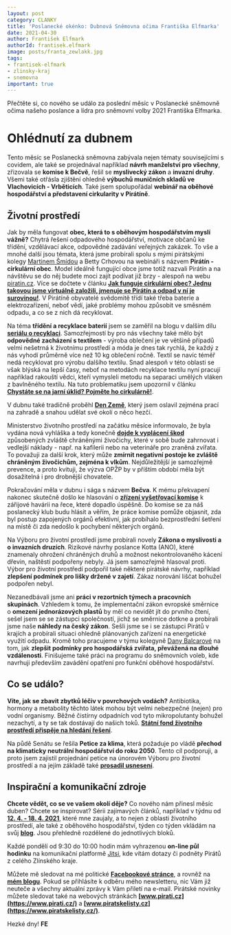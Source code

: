 ```yaml
---
layout: post
category: CLANKY
title: 'Poslanecké okénko: Dubnová Sněmovna očima Františka Elfmarka'
date: 2021-04-30
author: František Elfmark
authorId: frantisek.elfmark
image: posts/franta_zewlakk.jpg
tags: 
- frantisek-elfmark
- zlinsky-kraj
- snemovna
important: true
---
```


Přečtěte si, co nového se událo za poslední měsíc v Poslanecké sněmovně očima našeho poslance a lídra pro sněmovní volby 2021 Františka Elfmarka.

# Ohlédnutí za dubnem
Tento měsíc se Poslanecká sněmovna zabývala nejen tématy souvisejícími s covidem, ale také se projednával například **návrh manželství pro všechny**, zřizovala se **komise k Bečvě**, řešil se **myslivecký zákon** a **invazní druhy**. Všemi také otřásla zjištění ohledně **výbuchů muničních skladů ve Vlachovicích - Vrběticích**. Také jsem spolupořádal **webinář na oběhové hospodářství a představení cirkularity v Pirátíně**.


## Životní prostředí

Jak by měla fungovat **obec, která to s oběhovým hospodářstvím myslí vážně?** Chytrá řešení odpadového hospodářství, motivace občanů ke třídění, vzdělávací akce, odpovědné zadávání veřejných zakázek. To vše a mnohé další jsou témata, která jsme probírali spolu s mými pirátskými kolegy [Martinem Šmídou](https://olomoucky.pirati.cz/lide/martin-smida/) a Betty Crhovou na webináři s názvem **Pirátín - cirkulární obec**. Model ideálně fungující obce jsme totiž nazvali Pirátín a na návštěvu se do něj budete moci zajít podívat již brzy - alespoň na webu [piratin.cz](http://piratin.cz/). Více se dočtete v článku **[Jak funguje cirkulární obec? Jednu takovou jsme virtuálně založili, jmenuje se Pirátín a odpad v ní je surovinou!](https://www.frantisekelfmark.cz/jak-funguje-cirkularni-obec-jednu-takovou-jsme-virtualne-zalozili-jmenuje-se-piratin-a-odpad-v-ni-je-surovinou/)**. V Pirátíně obyvatelé svědomitě třídí také třeba baterie a elektrozařízení, neboť vědí, jaké problémy mohou způsobit ve směsném odpadu, a co se z nich dá recyklovat. 

Na téma **třídění a recyklace baterií** jsem se zaměřil na blogu v dalším dílu **[seriálu o recyklaci](https://www.frantisekelfmark.cz/baterie-nepatri-do-kose-bohuzel-tam-stale-koncivaji-6/)**. Samozřejmostí by pro nás všechny také mělo být **odpovědné zacházení s textilem** - výroba oblečení je ve většině případů velmi nešetrná k životnímu prostředí a móda je dnes tak rychlá, že každý z nás vyhodí průměrně více než 10 kg oblečení ročně. Textil se navíc téměř nedá recyklovat pro výrobu dalšího textilu. Snad alespoň v této oblasti se však blýská na lepší časy, neboť na metodách recyklace textilu nyní pracují například rakouští vědci, kteří vymysleli metodu na separaci umělých vláken z bavlněného textilu. Na tuto problematiku jsem upozornil v článku **[Chystáte se na jarní úklid? Pojměte ho cirkulárně!](https://www.frantisekelfmark.cz/chystate-se-na-jarni-uklid-pojmete-ho-cirkularne/)**.

V dubnu také tradičně proběhl **[Den Země](https://www.frantisekelfmark.cz/oslavme-nasi-planetu/)**, který jsem oslavil zejména prací na zahradě a snahou udělat své okolí o něco hezčí. 

Ministerstvo životního prostředí na začátku měsíce informovalo, že byla vydána nová vyhláška a tedy konečně **[dojde k vyplácení škod](https://www.frantisekelfmark.cz/novinky-ohledne-vlku/)** způsobených zvláště chráněnými živočichy, které v sobě bude zahrnovat i vedlejší náklady - např. na kafilerii nebo na veterináře pro zraněná zvířata. To považuji za další krok, který může **zmírnit negativní postoje ke zvláště chráněným živočichům, zejména k vlkům**. Nejdůležitější je samozřejmě prevence, a proto kvituji, že výzva OPŽP by v příštím období měla být dosažitelná i pro drobnější chovatele.  

Pokračování měla v dubnu i sága s názvem **Bečva**. K mému překvapení nakonec skutečně došlo ke hlasování o **[zřízení vyšetřovací komise](https://www.frantisekelfmark.cz/ve-snemovne-byla-zrizena-vysetrovaci-komise-k-havarii-na-rece-becve/)** k zářijové havárii na řece, které dopadlo úspěšně. Do komise se za náš poslanecký klub budu hlásit a věřím, že práce komise pomůže objasnit, zda byl postup zapojených orgánů efektivní, jak probíhalo bezprostřední šetření na místě či zda nedošlo k pochybení některých orgánů. 

Na Výboru pro životní prostředí jsme probírali novely **Zákona o myslivosti a o invazních druzích**. Rizikové návrhy poslance Kotta (ANO), které znamenaly ohrožení chráněných druhů a možnost nekontrolovaného kácení dřevin, naštěstí podpořeny nebyly. Já jsem samozřejmě hlasoval proti. Výbor pro životní prostředí podpořil také některé pirátské návrhy, například **zlepšení podmínek pro lišky držené v zajetí**. Zákaz norování liščat bohužel podpořen nebyl.

Nezanedbávali jsme ani **práci v rezortních týmech a pracovních skupinách**. Vzhledem k tomu, že implementační zákon evropské směrnice o **omezení jednorázových plastů** by měl co nevidět jít do prvního čtení, sešel jsem se se zástupci společností, jichž se směrnice dotkne a probírali jsme naše **náhledy na český zákon**. Sešli jsme se i se zástupci Pirátů v krajích a probírali situaci ohledně plánovaných zařízení na energetické využití odpadu. Kromě toho pracujeme v týmu kolegyně [Dany Balcarové](https://www.pirati.cz/lide/dana-balcarova/) na tom, jak **zlepšit podmínky pro hospodářská zvířata, převážená na dlouhé vzdálenosti**. Finišujeme také práci na programu do sněmovních voleb, kde navrhuji především zavádění opatření pro funkční oběhové hospodářství.


## Co se událo?

**Víte, jak se zbavit zbytků léčiv v povrchových vodách?** Antibiotika, hormony a metabolity těchto látek mohou být velmi nebezpečné (nejen) pro vodní organismy. Běžné čistírny odpadních vod tyto mikropolutanty bohužel nezachytí, a ty se tak dostávají do našich toků. **[Státní fond životního prostředí přispěje na hledání řešení](https://www.frantisekelfmark.cz/jak-se-zbavit-zbytku-leciv-v-povrchovych-vodach-sfzp-prispeje-na-hledani-reseni/)**.

Na půdě Senátu se řešila **Petice za klima**, která požaduje po vládě **přechod na klimaticky neutrální hospodářství do roku 2050**. Tento cíl podporuji, a proto jsem zajistil projednání petice na únorovém Výboru pro životní prostředí a na jejím základě také **[prosadil usnesení](https://www.frantisekelfmark.cz/pirati-zavazali-ministerstva-zivotniho-prostredi-a-obchodu-k-prepracovani-strategii-aby-smerovaly-k-dosazeni-klimaticke-neutrality-2050/)**.


## Inspirační a komunikační zdroje

**Chcete vědět, co se ve vašem okolí děje?** Co nového nám přinesl měsíc duben? Chcete se inspirovat? Sérii zajímavých článků, například v týdnu od **[12. 4. - 18. 4. 2021](https://www.frantisekelfmark.cz/tydenni-inspirace-clanku-12-4-18-4-2021/)**, které mne zaujaly, a to nejen z oblasti životního prostředí, ale také z oběhového hospodářství, týden co týden vkládám na svůj **[blog](https://www.frantisekelfmark.cz/)**. Jsou přehledně rozdělené do jednotlivých bloků.

Každé pondělí od 9:30 do 10:00 hodin mám vyhrazenou **on-line půl hodinku** na komunikační platformě [Jitsi](https://meet.jit.si/kancelarelfmark), kde vítám dotazy či podněty Pirátů z celého Zlínského kraje. 

Můžete mě sledovat na mé politické **[Facebookové stránce](https://www.facebook.com/FrantisekElfmark.DiS/)**, a rovněž na **[mém blogu](https://www.frantisekelfmark.cz/)**. Pokud se přihlásíte k odběru mého newsletteru, nic Vám již neuteče a všechny aktuální zprávy k Vám přiletí na e-mail. Pirátské novinky můžete sledovat také na webových stránkách **[www.pirati.cz](https://www.pirati.cz/)** a **[www.piratskelisty.cz](https://www.piratskelisty.cz/)**.

Hezké dny!
**FE**

